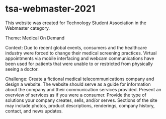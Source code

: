 # tsa-webmaster-2021
This website was created for Technology Student Association in the Webmaster category.

Theme: Medical On Demand

Context: Due to recent global events, consumers and the healthcare industry were forced to change their medical screening practices. Virtual appointments via mobile interfacing and webcam communications have been used for patients that were unable to or restricted from physically seeing a doctor.

Challenge: Create a fictional medical telecommunications company and design a website. The website should serve as a guide for information about the company and their communication services provided. Present an overview of services as if you were a consumer. Provide the type of solutions your company creates, sells, and/or serves. Sections of the site may include photos, product descriptions, renderings, company history, contact, and news updates.


